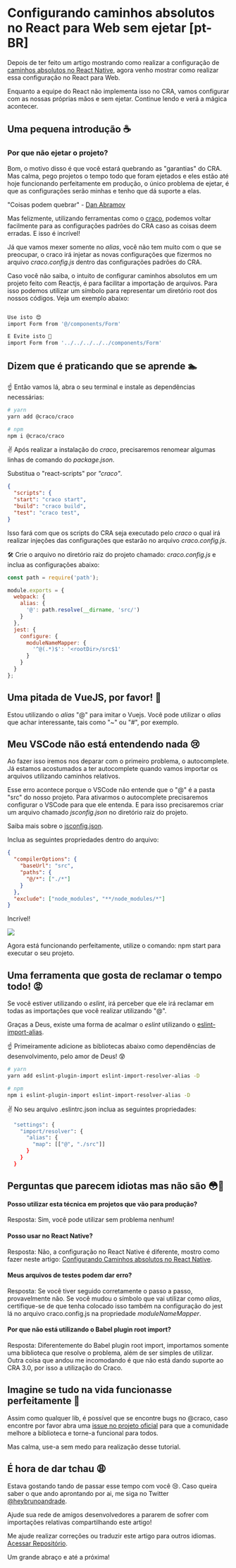 # Configurando caminhos absolutos no React para Web sem ejetar [pt-BR]

Depois de ter feito um artigo mostrando como realizar a configuração de [caminhos absolutos no React Native](https://dev.to/heybrunoandrade/configurando-caminhos-absolutos-no-react-native-pt-br-471o), agora venho mostrar como realizar essa configuração no React para Web.

Enquanto a equipe do React não implementa isso no CRA, vamos configurar com as nossas próprias mãos e sem ejetar. Continue lendo e verá a mágica acontecer.

## Uma pequena introdução ☕

### Por que não ejetar o projeto?

Bom, o motivo disso é que você estará quebrando as "garantias" do CRA. Mas calma, pego projetos o tempo todo que foram ejetados e eles estão até hoje funcionando perfeitamente em produção, o único problema de ejetar, é que as configurações serão minhas e tenho que dá suporte a elas.

"Coisas podem quebrar" - [Dan Abramov](https://twitter.com/dan_abramov/status/1045809734069170176)

Mas felizmente, utilizando ferramentas como o [craco](https://github.com/sharegate/craco), podemos voltar facilmente para as configurações padrões do CRA caso as coisas deem erradas. E isso é incrível!

Já que vamos mexer somente no _alias_, você não tem muito com o que se preocupar, o craco irá injetar as novas configurações que fizermos no arquivo _craco.config.js_ dentro das configurações padrões do CRA.

Caso você não saiba, o intuito de configurar caminhos absolutos em um projeto feito com Reactjs, é para facilitar a importação de arquivos. Para isso podemos utilizar um símbolo para representar um diretório root dos nossos códigos. Veja um exemplo abaixo:

```bash

Use isto 😍
import Form from '@/components/Form'

E Evite isto 😤
import Form from '../../../../../components/Form'

```

## Dizem que é praticando que se aprende 🏊

☝ Então vamos lá, abra o seu terminal e instale as dependências necessárias:

```bash
# yarn
yarn add @craco/craco

# npm
npm i @craco/craco
```

✌ Após realizar a instalação do _craco_, precisaremos renomear algumas linhas de comando do _package.json_.

Substitua o "react-scripts" por _"craco"_.

```json
{
  "scripts": {
  "start": "craco start",
  "build": "craco build",
  "test": "craco test",
}

```

Isso fará com que os scripts do CRA seja executado pelo _craco_ o qual irá realizar injeções das configurações que estarão no arquivo _craco.config.js_.

🛠 Crie o arquivo no diretório raiz do projeto chamado: _craco.config.js_ e inclua as configurações abaixo:

```javascript
const path = require('path');

module.exports = {
  webpack: {
    alias: {
      '@': path.resolve(__dirname, 'src/')
    }
  },
  jest: {
    configure: {
      moduleNameMapper: {
        '^@(.*)$': '<rootDir>/src$1'
      }
    }
  }
};
```

## Uma pitada de VueJS, por favor! 🍲

Estou utilizando o _alias_ "@" para imitar o Vuejs. Você pode utilizar o _alias_ que achar interessante, tais como "~" ou "#", por exemplo.

## Meu VSCode não está entendendo nada 😢

Ao fazer isso iremos nos deparar com o primeiro problema, o autocomplete. Já estamos acostumados a ter autocomplete quando vamos importar os arquivos utilizando caminhos relativos.

Esse erro acontece porque o VSCode não entende que o "@" é a pasta "src" do nosso projeto. Para ativarmos o autocomplete precisaremos configurar o VSCode para que ele entenda. E para isso precisaremos criar um arquivo chamado _jsconfig.json_ no diretório raiz do projeto.

Saiba mais sobre o [jsconfig.json](https://code.visualstudio.com/docs/languages/jsconfig).

Inclua as seguintes propriedades dentro do arquivo:

```json
{
  "compilerOptions": {
    "baseUrl": "src",
    "paths": {
      "@/*": ["./*"]
    }
  },
  "exclude": ["node_modules", "**/node_modules/*"]
}
```

Incrível!

![](https://thepracticaldev.s3.amazonaws.com/i/d8dnvamm9u4v3xhp0hl3.png)

Agora está funcionando perfeitamente, utilize o comando: npm start para executar o seu projeto.

## Uma ferramenta que gosta de reclamar o tempo todo! 😡

Se você estiver utilizando o _eslint_, irá perceber que ele irá reclamar em todas as importações que você realizar utilizando "@".

Graças a Deus, existe uma forma de acalmar o _eslint_ utilizando o [eslint-import-alias](https://www.npmjs.com/package/eslint-import-resolver-alias).

☝ Primeiramente adicione as bibliotecas abaixo como dependências de desenvolvimento, pelo amor de Deus! 😰

```bash
# yarn
yarn add eslint-plugin-import eslint-import-resolver-alias -D

# npm
npm i eslint-plugin-import eslint-import-resolver-alias -D

```

✌ No seu arquivo .eslintrc.json inclua as seguintes propriedades:

```bash
  "settings": {
    "import/resolver": {
      "alias": {
        "map": [["@", "./src"]]
      }
    }
  }

```

## Perguntas que parecem idiotas mas não são 😳💬

#### Posso utilizar esta técnica em projetos que vão para produção?

Resposta: Sim, você pode utilizar sem problema nenhum!

#### Posso usar no React Native?

Resposta: Não, a configuração no React Native é diferente, mostro como fazer neste artigo:
[Configurando Caminhos absolutos no React Native](https://dev.to/heybrunoandrade/configurando-caminhos-absolutos-no-react-native-pt-br-471o).

#### Meus arquivos de testes podem dar erro?

Resposta: Se você tiver seguido corretamente o passo a passo, provavelmente não. Se você mudou o símbolo que vai utilizar como _alias_, certifique-se de que tenha colocado isso também na configuração do jest lá no arquivo craco.config.js na propriedade _moduleNameMapper_.

#### Por que não está utilizando o Babel plugin root import?

Resposta: Diferentemente do Babel plugin root import, importamos somente uma biblioteca que resolve o problema, além de ser simples de utilizar. Outra coisa que andou me incomodando é que não está dando suporte ao CRA 3.0, por isso a utilização do Craco.

## Imagine se tudo na vida funcionasse perfeitamente 🦄

Assim como qualquer lib, é possível que se encontre bugs no @craco, caso encontre por favor abra uma [issue no projeto oficial](https://github.com/sharegate/craco/issues) para que a comunidade melhore a biblioteca e torne-a funcional para todos.

Mas calma, use-a sem medo para realização desse tutorial.

## É hora de dar tchau 😩

Estava gostando tando de passar esse tempo com você 😢. Caso queira saber o que ando aprontando por ai, me siga no Twitter [@heybrunoandrade](https://twitter.com/heybrunoandrade).

Ajude sua rede de amigos desenvolvedores a pararem de sofrer com importações relativas compartilhando este artigo!

Me ajude realizar correções ou traduzir este artigo para outros idiomas.
[Acessar Repositório](https://github.com/heybrunoandrade/my-articles/tree/master/Front-end/ReactJS/Absolute%20Imports).

Um grande abraço e até a próxima!
